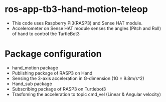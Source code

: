 # ros-app-tb3-hand-motion-teleop
* This code uses Raspberry Pi3(RASP3) and Sense HAT module.
* Accelerometer on Sense HAT module senses the angles (Pitch and Roll) of hand to control the TurtleBot3 

# Package configuration
* hand_motion package 
 * Publishing package of RASP3 on Hand 
 * Sensing the 3-axis acceleration in G-dimension (1G = 9.8m/s^2) 
* Hand_sub package 
 * Subscribing package of RASP3 on Turtlebot3 
 * Trasfoming the acceleration to topic cmd_vel (Linear & Angular velocity) 
 
